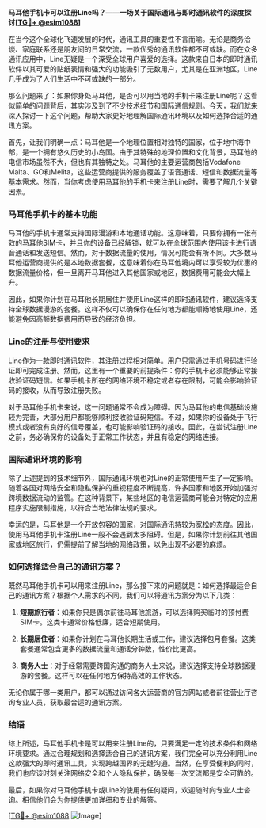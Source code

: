 **马耳他手机卡可以注册Line吗？——一场关于国际通讯与即时通讯软件的深度探讨[[TG💪+ @esim1088](https://t.me/s/esim1088)]**

在当今这个全球化飞速发展的时代，通讯工具的重要性不言而喻。无论是商务洽谈、家庭联系还是朋友间的日常交流，一款优秀的通讯软件都不可或缺。而在众多通讯应用中，Line无疑是一个深受全球用户喜爱的选择。这款来自日本的即时通讯软件以其可爱的贴纸表情和强大的功能吸引了无数用户，尤其是在亚洲地区，Line几乎成为了人们生活中不可或缺的一部分。

那么问题来了：如果你身处马耳他，是否可以用当地的手机卡来注册Line呢？这看似简单的问题背后，其实涉及到了不少技术细节和国际通信规则。今天，我们就来深入探讨一下这个问题，帮助大家更好地理解国际通讯环境以及如何选择合适的通讯方案。

首先，让我们明确一点：马耳他是一个地理位置相对独特的国家，位于地中海中部，是一个拥有悠久历史的小岛国。由于其特殊的地理位置和文化背景，马耳他的电信市场虽然不大，但也有其独特之处。马耳他的主要运营商包括Vodafone Malta、GO和Melita，这些运营商提供的服务覆盖了语音通话、短信和数据流量等基本需求。然而，当你考虑使用马耳他的手机卡来注册Line时，需要了解几个关键因素。

### 马耳他手机卡的基本功能

马耳他的手机卡通常支持国际漫游和本地通话功能。这意味着，只要你拥有一张有效的马耳他SIM卡，并且你的设备已经解锁，就可以在全球范围内使用该卡进行语音通话和发送短信。然而，对于数据流量的使用，情况可能会有所不同。大多数马耳他运营商提供的是本地数据套餐，这意味着你在马耳他境内可以享受较为优惠的数据流量价格，但一旦离开马耳他进入其他国家或地区，数据费用可能会大幅上升。

因此，如果你计划在马耳他长期居住并使用Line这样的即时通讯软件，建议选择支持全球数据漫游的套餐。这样不仅可以确保你在任何地方都能顺畅地使用Line，还能避免因高额数据费用而导致的经济负担。

### Line的注册与使用要求

Line作为一款即时通讯软件，其注册过程相对简单。用户只需通过手机号码进行验证即可完成注册。然而，这里有一个重要的前提条件：你的手机卡必须能够正常接收验证码短信。如果手机卡所在的网络环境不稳定或者存在限制，可能会影响验证码的接收，从而导致注册失败。

对于马耳他手机卡来说，这一问题通常不会成为障碍。因为马耳他的电信基础设施较为完善，大部分用户都能够顺利接收验证码短信。不过，如果你的设备处于飞行模式或者没有良好的信号覆盖，也可能影响验证码的接收。因此，在尝试注册Line之前，务必确保你的设备处于正常工作状态，并且有稳定的网络连接。

### 国际通讯环境的影响

除了上述提到的技术细节外，国际通讯环境也对Line的正常使用产生了一定影响。随着各国对网络安全和隐私保护的重视程度不断提高，许多国家和地区开始加强对跨境数据流动的监管。在这种背景下，某些地区的电信运营商可能会对特定的应用程序实施限制措施，以符合当地法律法规的要求。

幸运的是，马耳他是一个开放包容的国家，对国际通讯持较为宽松的态度。因此，使用马耳他手机卡注册Line一般不会遇到太多阻碍。但是，如果你计划前往其他国家或地区旅行，仍需提前了解当地的网络政策，以免出现不必要的麻烦。

### 如何选择适合自己的通讯方案？

既然马耳他手机卡可以用来注册Line，那么接下来的问题就是：如何选择最适合自己的通讯方案？根据个人需求的不同，我们可以将通讯方案分为以下几类：

1. **短期旅行者**：如果你只是偶尔前往马耳他旅游，可以选择购买临时的预付费SIM卡。这类卡通常价格低廉，适合短期使用。
   
2. **长期居住者**：如果你计划在马耳他长期生活或工作，建议选择包月套餐。这类套餐通常包含更多的数据流量和通话分钟数，性价比更高。
   
3. **商务人士**：对于经常需要跨国沟通的商务人士来说，建议选择支持全球数据漫游的套餐。这样可以在任何地方保持高效的工作状态。

无论你属于哪一类用户，都可以通过访问各大运营商的官方网站或者前往营业厅咨询专业人员，获取最合适的通讯方案。

### 结语

综上所述，马耳他手机卡是可以用来注册Line的，只要满足一定的技术条件和网络环境要求。通过合理规划和选择适合自己的通讯方案，我们完全可以充分利用Line这款强大的即时通讯工具，实现跨越国界的无缝沟通。当然，在享受便利的同时，我们也应该时刻关注网络安全和个人隐私保护，确保每一次交流都是安全可靠的。

最后，如果你对马耳他手机卡或Line的使用有任何疑问，欢迎随时向专业人士咨询。相信他们会为你提供更加详细和专业的解答。

[[TG💪+ @esim1088](https://t.me/s/esim1088) ![Image](https://i.postimg.cc/4NQfJmqS/Snipaste-2025-05-13-00-14-12.png)]